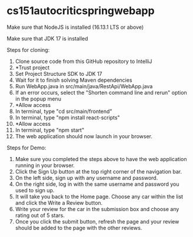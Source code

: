 # cs151autocriticspringwebapp

Make sure that NodeJS is installed (16.13.1 LTS or above)

Make sure that JDK 17 is installed

Steps for cloning:
1. Clone source code from this GitHub repository to IntelliJ
2. *Trust project
3. Set Project Structure SDK to JDK 17
4. Wait for it to finish solving Maven dependencies
5. Run WebApp.java in src/main/java/RestApi/WebApp.java
6. If an error occurs, select the "Shorten command line and rerun" option in the popup menu
7. *Allow access
8. In terminal, type "cd src/main/frontend"
9. In terminal, type "npm install react-scripts"
10. *Allow access
11. In terminal, type "npm start"
11. The web application should now launch in your browser.

Steps for Demo:
1. Make sure you completed the steps above to have the web application running in your browser.
1. Click the Sign Up button at the top right corner of the navigation bar.
2. On the left side, sign up with any username and password.
3. On the right side, log in with the same username and password you used to sign up.
3. It will take you back to the Home page. Choose any car within the list and click the Write a Review button.
4. Write your review for the car in the submission box and choose any rating out of 5 stars.
5. Once you click the submit button, refresh the page and your review should be added to the page with the other reviews. 
